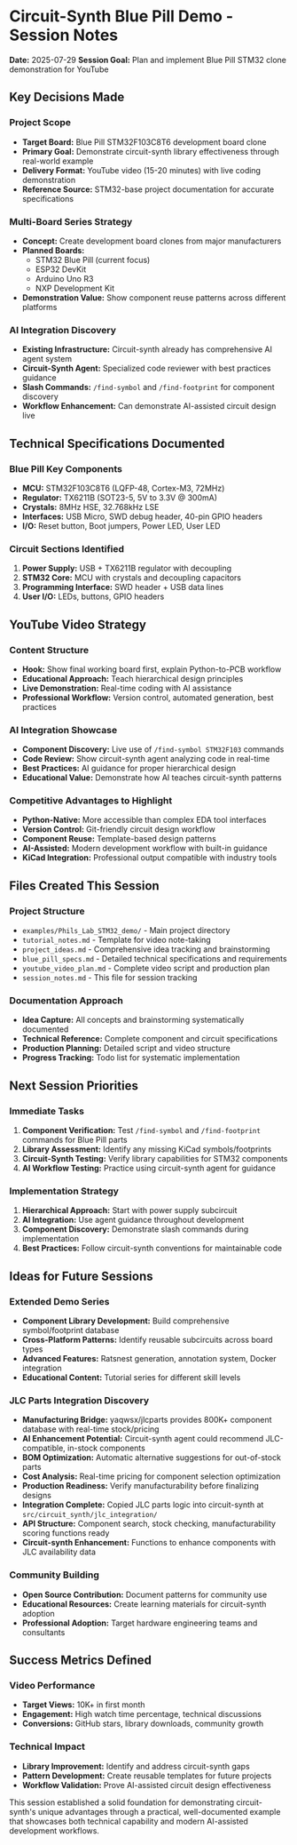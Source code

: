 # Circuit-Synth Blue Pill Demo - Session Notes

**Date:** 2025-07-29
**Session Goal:** Plan and implement Blue Pill STM32 clone demonstration for YouTube

## Key Decisions Made

### Project Scope
- **Target Board:** Blue Pill STM32F103C8T6 development board clone
- **Primary Goal:** Demonstrate circuit-synth library effectiveness through real-world example
- **Delivery Format:** YouTube video (15-20 minutes) with live coding demonstration
- **Reference Source:** STM32-base project documentation for accurate specifications

### Multi-Board Series Strategy
- **Concept:** Create development board clones from major manufacturers
- **Planned Boards:**
  - STM32 Blue Pill (current focus)
  - ESP32 DevKit
  - Arduino Uno R3
  - NXP Development Kit
- **Demonstration Value:** Show component reuse patterns across different platforms

### AI Integration Discovery
- **Existing Infrastructure:** Circuit-synth already has comprehensive AI agent system
- **Circuit-Synth Agent:** Specialized code reviewer with best practices guidance
- **Slash Commands:** `/find-symbol` and `/find-footprint` for component discovery
- **Workflow Enhancement:** Can demonstrate AI-assisted circuit design live

## Technical Specifications Documented

### Blue Pill Key Components
- **MCU:** STM32F103C8T6 (LQFP-48, Cortex-M3, 72MHz)
- **Regulator:** TX6211B (SOT23-5, 5V to 3.3V @ 300mA)
- **Crystals:** 8MHz HSE, 32.768kHz LSE
- **Interfaces:** USB Micro, SWD debug header, 40-pin GPIO headers
- **I/O:** Reset button, Boot jumpers, Power LED, User LED

### Circuit Sections Identified
1. **Power Supply:** USB + TX6211B regulator with decoupling
2. **STM32 Core:** MCU with crystals and decoupling capacitors
3. **Programming Interface:** SWD header + USB data lines
4. **User I/O:** LEDs, buttons, GPIO headers

## YouTube Video Strategy

### Content Structure
- **Hook:** Show final working board first, explain Python-to-PCB workflow
- **Educational Approach:** Teach hierarchical design principles
- **Live Demonstration:** Real-time coding with AI assistance
- **Professional Workflow:** Version control, automated generation, best practices

### AI Integration Showcase
- **Component Discovery:** Live use of `/find-symbol STM32F103` commands
- **Code Review:** Show circuit-synth agent analyzing code in real-time
- **Best Practices:** AI guidance for proper hierarchical design
- **Educational Value:** Demonstrate how AI teaches circuit-synth patterns

### Competitive Advantages to Highlight
- **Python-Native:** More accessible than complex EDA tool interfaces
- **Version Control:** Git-friendly circuit design workflow
- **Component Reuse:** Template-based design patterns
- **AI-Assisted:** Modern development workflow with built-in guidance
- **KiCad Integration:** Professional output compatible with industry tools

## Files Created This Session

### Project Structure
- `examples/Phils_Lab_STM32_demo/` - Main project directory
- `tutorial_notes.md` - Template for video note-taking
- `project_ideas.md` - Comprehensive idea tracking and brainstorming
- `blue_pill_specs.md` - Detailed technical specifications and requirements
- `youtube_video_plan.md` - Complete video script and production plan
- `session_notes.md` - This file for session tracking

### Documentation Approach
- **Idea Capture:** All concepts and brainstorming systematically documented
- **Technical Reference:** Complete component and circuit specifications
- **Production Planning:** Detailed script and video structure
- **Progress Tracking:** Todo list for systematic implementation

## Next Session Priorities

### Immediate Tasks
1. **Component Verification:** Test `/find-symbol` and `/find-footprint` commands for Blue Pill parts
2. **Library Assessment:** Identify any missing KiCad symbols/footprints
3. **Circuit-Synth Testing:** Verify library capabilities for STM32 components
4. **AI Workflow Testing:** Practice using circuit-synth agent for guidance

### Implementation Strategy
1. **Hierarchical Approach:** Start with power supply subcircuit
2. **AI Integration:** Use agent guidance throughout development
3. **Component Discovery:** Demonstrate slash commands during implementation
4. **Best Practices:** Follow circuit-synth conventions for maintainable code

## Ideas for Future Sessions

### Extended Demo Series
- **Component Library Development:** Build comprehensive symbol/footprint database
- **Cross-Platform Patterns:** Identify reusable subcircuits across board types
- **Advanced Features:** Ratsnest generation, annotation system, Docker integration
- **Educational Content:** Tutorial series for different skill levels

### JLC Parts Integration Discovery
- **Manufacturing Bridge:** yaqwsx/jlcparts provides 800K+ component database with real-time stock/pricing
- **AI Enhancement Potential:** Circuit-synth agent could recommend JLC-compatible, in-stock components
- **BOM Optimization:** Automatic alternative suggestions for out-of-stock parts
- **Cost Analysis:** Real-time pricing for component selection optimization
- **Production Readiness:** Verify manufacturability before finalizing designs
- **Integration Complete:** Copied JLC parts logic into circuit-synth at `src/circuit_synth/jlc_integration/`
- **API Structure:** Component search, stock checking, manufacturability scoring functions ready
- **Circuit-synth Enhancement:** Functions to enhance components with JLC availability data

### Community Building
- **Open Source Contribution:** Document patterns for community use
- **Educational Resources:** Create learning materials for circuit-synth adoption
- **Professional Adoption:** Target hardware engineering teams and consultants

## Success Metrics Defined

### Video Performance
- **Target Views:** 10K+ in first month
- **Engagement:** High watch time percentage, technical discussions
- **Conversions:** GitHub stars, library downloads, community growth

### Technical Impact
- **Library Improvement:** Identify and address circuit-synth gaps
- **Pattern Development:** Create reusable templates for future projects
- **Workflow Validation:** Prove AI-assisted circuit design effectiveness

This session established a solid foundation for demonstrating circuit-synth's unique advantages through a practical, well-documented example that showcases both technical capability and modern AI-assisted development workflows.